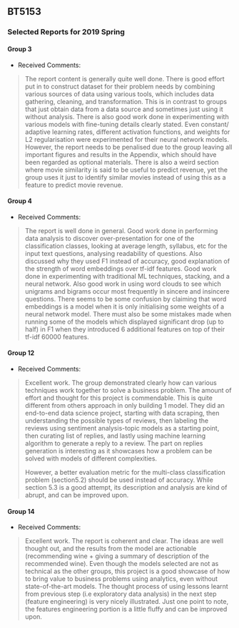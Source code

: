 ## BT5153

### Selected Reports for 2019 Spring

#### Group 3

- Received Comments:

> The report content is generally quite well done. There is good effort put in to construct dataset for their problem needs by combining various sources of data using various tools, which includes data gathering, cleaning, and transformation. This is in contrast to groups that just obtain data from a data source and sometimes just using it without analysis. There is also good work done in experimenting with various models with fine-tuning details clearly stated. Even constant/ adaptive learning rates, different activation functions, and weights for L2 regularisation were experimented for their neural network models. However, the report needs to be penalised due to the group leaving all important figures and results in the Appendix, which should have been regarded as optional materials. There is also a weird section where movie similarity is said to be useful to predict revenue, yet the group uses it just to identify similar movies instead of using this as a feature to predict movie revenue.

#### Group 4

- Received Comments:

> The report is well done in general. Good work done in performing data analysis to discover over-presentation for one of the classification classes, looking at average length, syllabus, etc for the input text questions, analysing readability of questions. Also discussed why they used F1 instead of accuracy, good explanation of the strength of word embeddings over tf-idf features. Good work done in experimenting with traditional ML techniques, stacking, and a neural network. Also good work in using word clouds to see which unigrams and bigrams occur most frequently in sincere and insincere questions. There seems to be some confusion by claiming that word embeddings is a model when it is only initialising some weights of a neural network model. There must also be some mistakes made when running some of the models which displayed significant drop (up to half) in F1 when they introduced 6 additional features on top of their tf-idf 60000 features.

#### Group 12

- Received Comments:

> Excellent work. The group demonstrated clearly how can various techniques work together to solve a business problem. The amount of effort and thought for this project is commendable. This is quite different from others approach in only building 1 model. They did an end-to-end data science project, starting with data scraping, then understanding the possible types of reviews, then labeling the reviews using sentiment analysis-topic models as a starting point, then curating list of replies, and lastly using machine learning algorithm to generate a reply to a review. The part on replies generation is interesting as it showcases how a problem can be solved with models of different complexities. 
>
> However, a better evaluation metric for the multi-class classification problem (section5.2) should be used instead of accuracy. While section 5.3 is a good attempt, its description and analysis are kind of abrupt, and can be improved upon.

#### Group 14

- Received Comments:

> Excellent work. The report is coherent and clear. The ideas are well thought out, and the results from the model are actionable (recommending wine + giving a summary of description of the recommended wine). Even though the models selected are not as technical as the other groups, this project is a good showcase of how to bring value to business problems using analytics, even without state-of-the-art models. The thought process of using lessons learnt from previous step (i.e exploratory data analysis) in the next step (feature engineering) is very nicely illustrated. Just one point to note, the features engineering portion is a little fluffy and can be improved upon.
